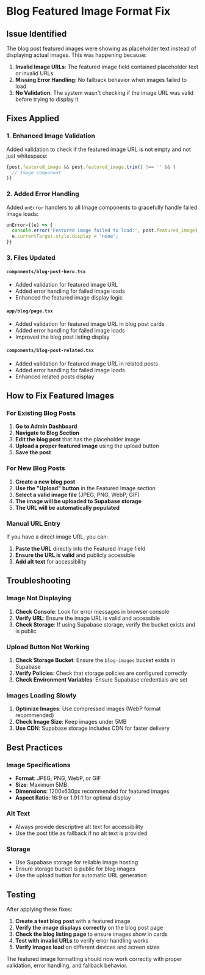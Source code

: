 # Blog Featured Image Format Fix

## Issue Identified

The blog post featured images were showing as placeholder text instead of displaying actual images. This was happening because:

1. **Invalid Image URLs**: The featured image field contained placeholder text or invalid URLs
2. **Missing Error Handling**: No fallback behavior when images failed to load
3. **No Validation**: The system wasn't checking if the image URL was valid before trying to display it

## Fixes Applied

### 1. Enhanced Image Validation
Added validation to check if the featured image URL is not empty and not just whitespace:

```typescript
{post.featured_image && post.featured_image.trim() !== '' && (
  // Image component
)}
```

### 2. Added Error Handling
Added `onError` handlers to all Image components to gracefully handle failed image loads:

```typescript
onError={(e) => {
  console.error('Featured image failed to load:', post.featured_image);
  e.currentTarget.style.display = 'none';
}}
```

### 3. Files Updated

#### `components/blog-post-hero.tsx`
- Added validation for featured image URL
- Added error handling for failed image loads
- Enhanced the featured image display logic

#### `app/blog/page.tsx`
- Added validation for featured image URL in blog post cards
- Added error handling for failed image loads
- Improved the blog post listing display

#### `components/blog-post-related.tsx`
- Added validation for featured image URL in related posts
- Added error handling for failed image loads
- Enhanced related posts display

## How to Fix Featured Images

### For Existing Blog Posts

1. **Go to Admin Dashboard**
2. **Navigate to Blog Section**
3. **Edit the blog post** that has the placeholder image
4. **Upload a proper featured image** using the upload button
5. **Save the post**

### For New Blog Posts

1. **Create a new blog post**
2. **Use the "Upload" button** in the Featured Image section
3. **Select a valid image file** (JPEG, PNG, WebP, GIF)
4. **The image will be uploaded to Supabase storage**
5. **The URL will be automatically populated**

### Manual URL Entry

If you have a direct image URL, you can:

1. **Paste the URL** directly into the Featured Image field
2. **Ensure the URL is valid** and publicly accessible
3. **Add alt text** for accessibility

## Troubleshooting

### Image Not Displaying

1. **Check Console**: Look for error messages in browser console
2. **Verify URL**: Ensure the image URL is valid and accessible
3. **Check Storage**: If using Supabase storage, verify the bucket exists and is public

### Upload Button Not Working

1. **Check Storage Bucket**: Ensure the `blog-images` bucket exists in Supabase
2. **Verify Policies**: Check that storage policies are configured correctly
3. **Check Environment Variables**: Ensure Supabase credentials are set

### Images Loading Slowly

1. **Optimize Images**: Use compressed images (WebP format recommended)
2. **Check Image Size**: Keep images under 5MB
3. **Use CDN**: Supabase storage includes CDN for faster delivery

## Best Practices

### Image Specifications
- **Format**: JPEG, PNG, WebP, or GIF
- **Size**: Maximum 5MB
- **Dimensions**: 1200x630px recommended for featured images
- **Aspect Ratio**: 16:9 or 1.91:1 for optimal display

### Alt Text
- Always provide descriptive alt text for accessibility
- Use the post title as fallback if no alt text is provided

### Storage
- Use Supabase storage for reliable image hosting
- Ensure storage bucket is public for blog images
- Use the upload button for automatic URL generation

## Testing

After applying these fixes:

1. **Create a test blog post** with a featured image
2. **Verify the image displays correctly** on the blog post page
3. **Check the blog listing page** to ensure images show in cards
4. **Test with invalid URLs** to verify error handling works
5. **Verify images load** on different devices and screen sizes

The featured image formatting should now work correctly with proper validation, error handling, and fallback behavior.
